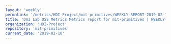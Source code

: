 ```yaml
---
layout: 'weekly'
permalink: '/metrics/HDI-Project/mit-primitives/WEEKLY-REPORT-2019-02-10'
title: 'DAI Lab OSS Metrics Metrics report for mit-primitives | WEEKLY-REPORT-2019-02-10'
organization: 'HDI-Project'
repository: 'mit-primitives'
current_date: '2019-02-10'
---
```

